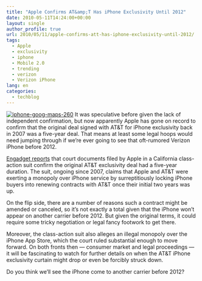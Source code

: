 ```yaml
---
title: "Apple Confirms AT&amp;T Has iPhone Exclusivity Until 2012"
date: 2010-05-11T14:24:00+00:00
layout: single
author_profile: true
url: 2010/05/11/apple-confirms-att-has-iphone-exclusivity-until-2012/
tags:
  - Apple
  - exclusivity
  - iphone
  - Mobile 2.0
  - trending
  - verizon
  - Verizon iPhone
lang: en
categories: 
  - techblog
---
```

[![iphone-goog-maps-260](http://lh4.ggpht.com/_vaUVXcmC3OI/S-lhgrM0O7I/AAAAAAAACIQ/f0Yn0W17HJg/iphone-goog-maps-260_thumb%5B2%5D.jpg?imgmax=800 "iphone-goog-maps-260")](http://lh3.ggpht.com/_vaUVXcmC3OI/S-lheuHnplI/AAAAAAAACIM/XbkX4EfmIzs/s1600-h/iphone-goog-maps-260%5B4%5D.jpg) It was speculative before given the lack of independent confirmation, but now apparently Apple has gone on record to confirm that the original deal signed with AT&T for iPhone exclusivity back in 2007 was a five-year deal. That means at least some legal hoops would need jumping through if we’re ever going to see that oft-rumored Verizon iPhone before 2012. 

[Engadget reports](http://www.engadget.com/2010/05/10/confirmed-apple-and-atandt-signed-five-year-iphone-exclusivity-de/) that court documents filed by Apple in a California class-action suit confirm the original AT&T exclusivity deal had a five-year duration. The suit, ongoing since 2007, claims that Apple and AT&T were exerting a monopoly over iPhone service by surreptitiously locking iPhone buyers into renewing contracts with AT&T once their initial two years was up. 

On the flip side, there are a number of reasons such a contract might be amended or canceled, so it’s not exactly a total given that the iPhone won’t appear on another carrier before 2012. But given the original terms, it could require some tricky negotiation or legal fancy footwork to get there. 

Moreover, the class-action suit also alleges an illegal monopoly over the iPhone App Store, which the court ruled substantial enough to move forward. On both fronts then — consumer market and legal proceedings — it will be fascinating to watch for further details on when the AT&T iPhone exclusivity curtain might drop or even be forcibly struck down. 

Do you think we’ll see the iPhone come to another carrier before 2012?